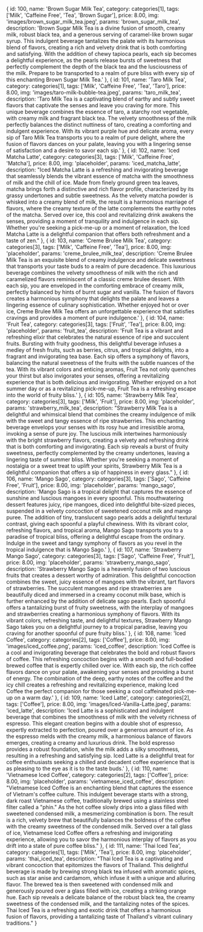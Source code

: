 {
    id: 100,
    name: 'Brown Sugar Milk Tea',
    category: categories[1],
    tags: ['Milk', 'Caffeine Free', 'Tea', 'Brown Sugar'],
    price: 8.00,
    img: 'images/brown_sugar_milk_tea.jpeg',
    params: 'brown_sugar_milk_tea',
    description: 'Brown Sugar Milk Tea is a divine fusion of smooth, creamy milk, robust black tea, and a generous serving of caramel-like brown sugar syrup. This indulgent beverage tantalizes the palate with its harmonious blend of flavors, creating a rich and velvety drink that is both comforting and satisfying. With the addition of chewy tapioca pearls, each sip becomes a delightful experience, as the pearls release bursts of sweetness that perfectly complement the depth of the black tea and the lusciousness of the milk. Prepare to be transported to a realm of pure bliss with every sip of this enchanting Brown Sugar Milk Tea.'
  },
  {
    id: 101,
    name: 'Taro Milk Tea',
    category: categories[1],
    tags: ['Milk', 'Caffeine Free', 'Tea', 'Taro'],
    price: 8.00,
    img: 'images/taro-milk-bubble-tea.jpeg',
    params: 'taro_milk_tea',
    description: 'Taro Milk Tea is a captivating blend of earthy and subtly sweet flavors that captivate the senses and leave you craving for more. This unique beverage combines the essence of taro, a starchy root vegetable, with creamy milk and fragrant black tea. The velvety smoothness of the milk perfectly balances the distinct nuttiness of taro, creating a comforting and indulgent experience. With its vibrant purple hue and delicate aroma, every sip of Taro Milk Tea transports you to a realm of pure delight, where the fusion of flavors dances on your palate, leaving you with a lingering sense of satisfaction and a desire to savor each sip.'
  },
  {
    id: 102,
    name: 'Iced Matcha Latte',
    category: categories[3],
    tags: ['Milk', 'Caffeine Free', 'Matcha'],
    price: 8.00,
    img: 'placeholder',
    params: 'iced_matcha_latte',
    description: "Iced Matcha Latte is a refreshing and invigorating beverage that seamlessly blends the vibrant essence of matcha with the smoothness of milk and the chill of ice. Made from finely ground green tea leaves, matcha brings forth a distinctive and rich flavor profile, characterized by its grassy undertones and subtle sweetness. As the velvety matcha powder is whisked into a creamy blend of milk, the result is a harmonious marriage of flavors, where the creamy texture of the latte complements the earthy notes of the matcha. Served over ice, this cool and revitalizing drink awakens the senses, providing a moment of tranquility and indulgence in each sip. Whether you're seeking a pick-me-up or a moment of relaxation, the Iced Matcha Latte is a delightful companion that offers both refreshment and a taste of zen."
  },
  {
    id: 103,
    name: 'Creme Brulee Milk Tea',
    category: categories[3],
    tags: ['Milk', 'Caffeine Free', 'Tea'],
    price: 8.00,
    img: 'placeholder',
    params: 'creme_brulee_milk_tea',
    description: 'Creme Brulee Milk Tea is an exquisite blend of creamy indulgence and delicate sweetness that transports your taste buds to a realm of pure decadence. This luxurious beverage combines the velvety smoothness of milk with the rich and caramelized flavors reminiscent of a classic creme brulee dessert. With each sip, you are enveloped in the comforting embrace of creamy milk, perfectly balanced by hints of burnt sugar and vanilla. The fusion of flavors creates a harmonious symphony that delights the palate and leaves a lingering essence of culinary sophistication. Whether enjoyed hot or over ice, Creme Brulee Milk Tea offers an unforgettable experience that satisfies cravings and provides a moment of pure indulgence.'
  },
  {
    id: 104,
    name: 'Fruit Tea',
    category: categories[3],
    tags: ['Fruit', 'Tea'],
    price: 8.00,
    img: 'placeholder',
    params: 'fruit_tea',
    description: 'Fruit Tea is a vibrant and refreshing elixir that celebrates the natural essence of ripe and succulent fruits. Bursting with fruity goodness, this delightful beverage infuses a medley of fresh fruits, such as berries, citrus, and tropical delights, into a fragrant and invigorating tea base. Each sip offers a symphony of flavors, balancing the natural sweetness of the fruits with the subtle nuances of the tea. With its vibrant colors and enticing aromas, Fruit Tea not only quenches your thirst but also invigorates your senses, offering a revitalizing experience that is both delicious and invigorating. Whether enjoyed on a hot summer day or as a revitalizing pick-me-up, Fruit Tea is a refreshing escape into the world of fruity bliss.'
  },
  {
    id: 105,
    name: 'Strawberry Milk Tea',
    category: categories[3],
    tags: ['Milk', 'Fruit'],
    price: 8.00,
    img: 'placeholder',
    params: 'strawberry_milk_tea',
    description: "Strawberry Milk Tea is a delightful and whimsical blend that combines the creamy indulgence of milk with the sweet and tangy essence of ripe strawberries. This enchanting beverage envelops your senses with its rosy hue and irresistible aroma, invoking a sense of pure joy. The luscious milk intertwines harmoniously with the bright strawberry flavors, creating a velvety and refreshing drink that is both comforting and invigorating. Each sip reveals a burst of fruity sweetness, perfectly complemented by the creamy undertones, leaving a lingering taste of summer bliss. Whether you're seeking a moment of nostalgia or a sweet treat to uplift your spirits, Strawberry Milk Tea is a delightful companion that offers a sip of happiness in every glass."
  },
  {
    id: 106,
    name: 'Mango Sago',
    category: categories[3],
    tags: ['Sago', 'Caffeine Free', 'Fruit'],
    price: 8.00,
    img: 'placeholder',
    params: 'mango_sago',
    description: 'Mango Sago is a tropical delight that captures the essence of sunshine and luscious mangoes in every spoonful. This mouthwatering dessert features juicy, ripe mangoes, diced into delightful bite-sized pieces, suspended in a velvety concoction of sweetened coconut milk and mango puree. The addition of tiny, translucent sago pearls adds a delightful textural contrast, giving each spoonful a playful chewiness. With its vibrant color, refreshing flavors, and tropical aroma, Mango Sago transports you to a paradise of tropical bliss, offering a delightful escape from the ordinary. Indulge in the sweet and tangy symphony of flavors as you revel in the tropical indulgence that is Mango Sago.'
  },
  {
    id: 107,
    name: 'Strawberry Mango Sago',
    category: categories[3],
    tags: ['Sago', 'Caffeine Free', 'Fruit'],
    price: 8.00,
    img: 'placeholder',
    params: 'strawberry_mango_sago',
    description: 'Strawberry Mango Sago is a heavenly fusion of two luscious fruits that creates a dessert worthy of admiration. This delightful concoction combines the sweet, juicy essence of mangoes with the vibrant, tart flavors of strawberries. The succulent mangoes and ripe strawberries are beautifully diced and immersed in a creamy coconut milk base, which is further enhanced by the addition of delicate sago pearls. Each spoonful offers a tantalizing burst of fruity sweetness, with the interplay of mangoes and strawberries creating a harmonious symphony of flavors. With its vibrant colors, refreshing taste, and delightful textures, Strawberry Mango Sago takes you on a delightful journey to a tropical paradise, leaving you craving for another spoonful of pure fruity bliss.'
  },
  {
    id: 108,
    name: 'Iced Coffee',
    category: categories[2],
    tags: ['Coffee'],
    price: 8.00,
    img: 'images/iced_coffee.png',
    params: 'iced_coffee',
    description: 'Iced Coffee is a cool and invigorating beverage that celebrates the bold and robust flavors of coffee. This refreshing concoction begins with a smooth and full-bodied brewed coffee that is expertly chilled over ice. With each sip, the rich coffee flavors dance on your palate, awakening your senses and providing a burst of energy. The combination of the deep, earthy notes of the coffee and the icy chill creates a refreshing and revitalizing experience, making Iced Coffee the perfect companion for those seeking a cool caffeinated pick-me-up on a warm day.'
  },
  {
    id: 109,
    name: 'Iced Latte',
    category: categories[2],
    tags: ['Coffee'],
    price: 8.00,
    img: 'images/Iced-Vanilla-Latte.jpeg',
    params: 'iced_latte',
    description: 'Iced Latte is a sophisticated and indulgent beverage that combines the smoothness of milk with the velvety richness of espresso. This elegant creation begins with a double shot of espresso, expertly extracted to perfection, poured over a generous amount of ice. As the espresso melds with the creamy milk, a harmonious balance of flavors emerges, creating a creamy and luxurious drink. The bold espresso provides a robust foundation, while the milk adds a silky smoothness, resulting in a refreshing and satisfying sip. Iced Latte is a delightful treat for coffee enthusiasts seeking a chilled and decadent coffee experience that is as pleasing to the eye as it is to the taste buds.'
  },
  {
    id: 110,
    name: 'Vietnamese Iced Coffee',
    category: categories[2],
    tags: ['Coffee'],
    price: 8.00,
    img: 'placeholder',
    params: 'vietnamese_iced_coffee',
    description: "Vietnamese Iced Coffee is an enchanting blend that captures the essence of Vietnam's coffee culture. This indulgent beverage starts with a strong, dark roast Vietnamese coffee, traditionally brewed using a stainless steel filter called a \"phin.\" As the hot coffee slowly drips into a glass filled with sweetened condensed milk, a mesmerizing combination is born. The result is a rich, velvety brew that beautifully balances the boldness of the coffee with the creamy sweetness of the condensed milk. Served over a tall glass of ice, Vietnamese Iced Coffee offers a refreshing and invigorating experience, allowing you to savor the harmonious interplay of flavors as you drift into a state of pure coffee bliss."
  },
  {
    id: 111,
    name: 'Thai Iced Tea',
    category: categories[1],
    tags: ['Milk', 'Tea'],
    price: 8.00,
    img: 'placeholder',
    params: 'thai_iced_tea',
    description: "Thai Iced Tea is a captivating and vibrant concoction that epitomizes the flavors of Thailand. This delightful beverage is made by brewing strong black tea infused with aromatic spices, such as star anise and cardamom, which infuse it with a unique and alluring flavor. The brewed tea is then sweetened with condensed milk and generously poured over a glass filled with ice, creating a striking orange hue. Each sip reveals a delicate balance of the robust black tea, the creamy sweetness of the condensed milk, and the tantalizing notes of the spices. Thai Iced Tea is a refreshing and exotic drink that offers a harmonious fusion of flavors, providing a tantalizing taste of Thailand's vibrant culinary traditions."
  }
